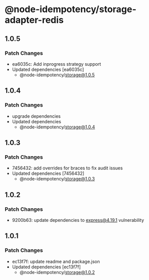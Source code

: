 # @node-idempotency/storage-adapter-redis

## 1.0.5

### Patch Changes

- ea6035c: Add inprogress strategy support
- Updated dependencies [ea6035c]
  - @node-idempotency/storage@1.0.5

## 1.0.4

### Patch Changes

- upgrade dependencies
- Updated dependencies
  - @node-idempotency/storage@1.0.4

## 1.0.3

### Patch Changes

- 7456432: add overrides for braces to fix audit issues
- Updated dependencies [7456432]
  - @node-idempotency/storage@1.0.3

## 1.0.2

### Patch Changes

- 9200b63: update dependencies to express@4.19.1 vulnerability

## 1.0.1

### Patch Changes

- ec13f7f: update readme and package.json
- Updated dependencies [ec13f7f]
  - @node-idempotency/storage@1.0.2
